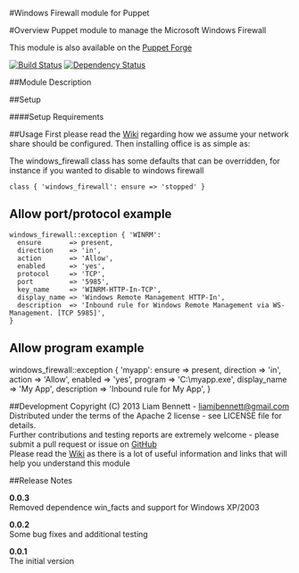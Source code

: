 #Windows Firewall module for Puppet

#Overview
Puppet module to manage the Microsoft Windows Firewall

This module is also available on the [Puppet Forge](https://forge.puppetlabs.com/rmsphd/windows_firewall)

[![Build
Status](https://secure.travis-ci.org/liamjbennett/puppet-windows_firewall.png)](http://travis-ci.org/liamjbennett/puppet-windows_firewall)
[![Dependency
Status](https://gemnasium.com/liamjbennett/puppet-windows_firewall.png)](http://gemnasium.com/liamjbennett/puppet-windows_firewall)

##Module Description

##Setup

####Setup Requirements



##Usage
First please read the [Wiki](https://github.com/liamjbennett/puppet-windows_firewall/wiki) regarding how we assume your network
share should be configured. Then installing office is as simple as:

The windows_firewall class has some defaults that can be overridden, for instance if you wanted to disable to windows firewall

	class { 'windows_firewall': ensure => 'stopped' }

## Allow port/protocol example ##
    windows_firewall::exception { 'WINRM':
      ensure       => present,
      direction    => 'in',
      action       => 'Allow',
      enabled      => 'yes',
      protocol     => 'TCP',
      port         => '5985',
      key_name     => 'WINRM-HTTP-In-TCP',
      display_name => 'Windows Remote Management HTTP-In',
      description  => 'Inbound rule for Windows Remote Management via WS-Management. [TCP 5985]',
    }

## Allow program example ##
   windows_firewall::exception { 'myapp':
     ensure       => present,
     direction    => 'in',
     action       => 'Allow',
     enabled      => 'yes',
     program      => 'C:\\myapp.exe',
     display_name => 'My App',
     description  => 'Inbound rule for My App',
   }

##Development
Copyright (C) 2013 Liam Bennett - <liamjbennett@gmail.com> <br/>
Distributed under the terms of the Apache 2 license - see LICENSE file for details. <br/>
Further contributions and testing reports are extremely welcome - please submit a pull request or issue on [GitHub](https://github.com/liamjbennett/puppet-windows_firewall) <br/>
Please read the [Wiki](https://github.com/liamjbennett/puppet-windows_firewall/wiki) as there is a lot of useful information and links that will help you understand this module <br/>

##Release Notes

__0.0.3__ <br/>
Removed dependence win_facts and support for Windows XP/2003

__0.0.2__ <br/>
Some bug fixes and additional testing

__0.0.1__ <br/>
The initial version
